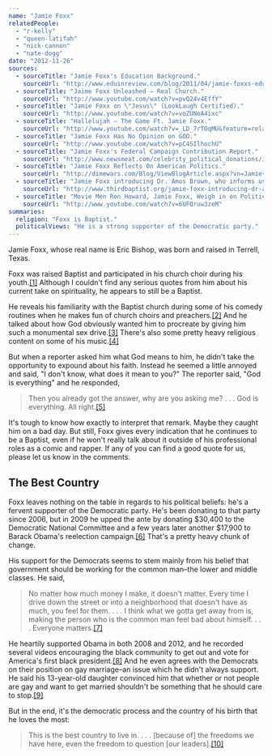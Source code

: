```yaml
---
name: "Jamie Foxx"
relatedPeople:
  - "r-kelly"
  - "queen-latifah"
  - "nick-cannon"
  - "nate-dogg"
date: "2012-11-26"
sources:
  - sourceTitle: "Jamie Foxx's Education Background."
    sourceUrl: "http://www.eduinreview.com/blog/2011/04/jamie-foxxs-education-background/"
  - sourceTitle: "Jaime Foxx Unleashed – Real Church."
    sourceUrl: "http://www.youtube.com/watch?v=pvQ24v4EffY"
  - sourceTitle: "Jamie Foxx on \"Jesus\" (LookLaugh Certified)."
    sourceUrl: "http://www.youtube.com/watch?v=voZUNoA4ixc"
  - sourceTitle: "Hallelujah – The Game Ft. Jamie Foxx."
    sourceUrl: "http://www.youtube.com/watch?v=_LD_7rTOqMU&feature=related"
  - sourceTitle: "Jamie Foxx Has No Opinion on GOD."
    sourceUrl: "http://www.youtube.com/watch?v=pC4SIlhochU"
  - sourceTitle: "Jamie Foxx's Federal Campaign Contribution Report."
    sourceUrl: "http://www.newsmeat.com/celebrity_political_donations/Jamie_Foxx.php"
  - sourceTitle: "Jamie Foxx Reflects On American Politics."
    sourceUrl: "http://dimewars.com/Blog/ViewBlogArticle.aspx?vn=Jamie+Foxx+Reflects+On+American+Politics&BlogID=796ba4a7-d86a-4c0c-b866-4c40ed7e7e63"
  - sourceTitle: "Jamie Foxx introducing Dr. Amos Brown, who informs us on why we should vote."
    sourceUrl: "http://www.thirdbaptist.org/jamie-foxx-introducing-dr-amos-brown-who-informs-us-on-why-we-should-vote/"
  - sourceTitle: "Movie Men Ron Howard, Jamie Foxx, Weigh in on Politics, Republican Obstruction."
    sourceUrl: "http://www.youtube.com/watch?v=6UFQruw3zeM"
summaries:
  religion: "Foxx is Baptist."
  politicalViews: "He is a strong supporter of the Democratic party."
---
```


Jamie Foxx, whose real name is Eric Bishop, was born and raised in Terrell, Texas.

Foxx was raised Baptist and participated in his church choir during his youth.<a class="source-citation" href="#http%3A%2F%2Fwww.eduinreview.com%2Fblog%2F2011%2F04%2Fjamie-foxxs-education-background%2F" title="Jamie Foxx&apos;s Education Background.">[1]</a> Although I couldn't find any serious quotes from him about his current take on spirituality, he appears to still be a Baptist.

He reveals his familiarity with the Baptist church during some of his comedy routines when he makes fun of church choirs and preachers.<a class="source-citation" href="#http%3A%2F%2Fwww.youtube.com%2Fwatch%3Fv%3DpvQ24v4EffY" title="Jaime Foxx Unleashed – Real Church.">[2]</a> And he talked about how God obviously wanted him to procreate by giving him such a monumental sex drive.<a class="source-citation" href="#http%3A%2F%2Fwww.youtube.com%2Fwatch%3Fv%3DvoZUNoA4ixc" title="Jamie Foxx on &quot;Jesus&quot; (LookLaugh Certified).">[3]</a> There's also some pretty heavy religious content on some of his music.<a class="source-citation" href="#http%3A%2F%2Fwww.youtube.com%2Fwatch%3Fv%3D_LD_7rTOqMU%26feature%3Drelated" title="Hallelujah – The Game Ft. Jamie Foxx.">[4]</a>

But when a reporter asked him what God means to him, he didn't take the opportunity to expound about his faith. Instead he seemed a little annoyed and said, "I don't know, what does it mean to you?" The reporter said, "God is everything" and he responded,

>Then you already got the answer, why are you asking me? . . . God is everything. All right.<a class="source-citation" href="#http%3A%2F%2Fwww.youtube.com%2Fwatch%3Fv%3DpC4SIlhochU" title="Jamie Foxx Has No Opinion on GOD.">[5]</a>

It's tough to know how exactly to interpret that remark. Maybe they caught him on a bad day. But still, Foxx gives every indication that he continues to be a Baptist, even if he won't really talk about it outside of his professional roles as a comic and rapper. If any of you can find a good quote for us, please let us know in the comments.


## The Best Country

Foxx leaves nothing on the table in regards to his political beliefs: he's a fervent supporter of the Democratic party. He's been donating to that party since 2006, but in 2009 he upped the ante by donating $30,400 to the Democratic National Committee and a few years later another $17,900 to Barack Obama's reelection campaign.<a class="source-citation" href="#http%3A%2F%2Fwww.newsmeat.com%2Fcelebrity_political_donations%2FJamie_Foxx.php" title="Jamie Foxx&apos;s Federal Campaign Contribution Report.">[6]</a> That's a pretty heavy chunk of change.

His support for the Democrats seems to stem mainly from his belief that government should be working for the common man–the lower and middle classes. He said,

>No matter how much money I make, it doesn't matter. Every time I drive down the street or into a neighborhood that doesn't have as much, you feel for them. . . . I think what we gotta get away from is, making the person who is the common man feel bad about himself. . . . Everyone matters.<a class="source-citation" href="#http%3A%2F%2Fdimewars.com%2FBlog%2FViewBlogArticle.aspx%3Fvn%3DJamie%2BFoxx%2BReflects%2BOn%2BAmerican%2BPolitics%26BlogID%3D796ba4a7-d86a-4c0c-b866-4c40ed7e7e63" title="Jamie Foxx Reflects On American Politics.">[7]</a>

He heartily supported Obama in both 2008 and 2012, and he recorded several videos encouraging the black community to get out and vote for America's first black president.<a class="source-citation" href="#http%3A%2F%2Fwww.thirdbaptist.org%2Fjamie-foxx-introducing-dr-amos-brown-who-informs-us-on-why-we-should-vote%2F" title="Jamie Foxx introducing Dr. Amos Brown, who informs us on why we should vote.">[8]</a> And he even agrees with the Democrats on their position on gay marriage–an issue which he didn't always support. He said his 13-year-old daughter convinced him that whether or not people are gay and want to get married shouldn't be something that he should care to stop.<a class="source-citation" href="#http%3A%2F%2Fwww.youtube.com%2Fwatch%3Fv%3D6UFQruw3zeM" title="Movie Men Ron Howard, Jamie Foxx, Weigh in on Politics, Republican Obstruction.">[9]</a>

But in the end, it's the democratic process and the country of his birth that he loves the most:

>This is the best country to live in. . . . [because of] the freedoms we have here, even the freedom to question [our leaders].<a class="source-citation" href="#http%3A%2F%2Fwww.youtube.com%2Fwatch%3Fv%3D6UFQruw3zeM" title="Movie Men Ron Howard, Jamie Foxx, Weigh in on Politics, Republican Obstruction.">[10]</a>